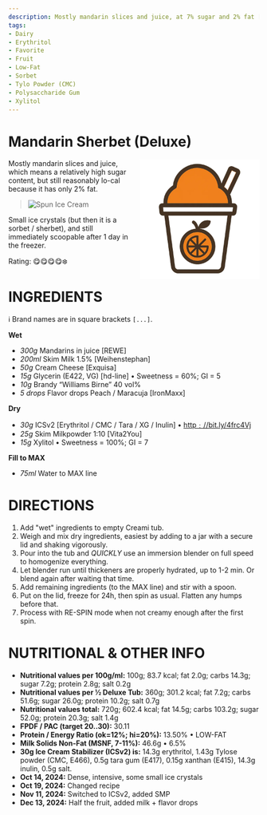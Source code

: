 ```yaml
---
description: Mostly mandarin slices and juice, at 7% sugar and 2% fat [24oz]
tags:
- Dairy
- Erythritol
- Favorite
- Fruit
- Low-Fat
- Sorbet
- Tylo Powder (CMC)
- Polysaccharide Gum
- Xylitol
---
```

# Mandarin Sherbet (Deluxe)
<img style="float: right; margin-left: 1.5em;" width=240 alt="Logo" src="https://raw.githubusercontent.com/jhermann/ice-creamery/refs/heads/main/assets/orange-ice-cream-logo.png" />

Mostly mandarin slices and juice, which means a relatively high sugar content, but still reasonably lo-cal because it has only 2% fat.

> <img width=360 alt="Spun Ice Cream" src="https://raw.githubusercontent.com/jhermann/ice-creamery/refs/heads/main/recipes/Mandarin%20Sherbet%20(Deluxe)/Mandarin-Sherbet_2024-11-16.jpg" />

Small ice crystals (but then it is a sorbet / sherbet), and still immediately scoopable after 1 day in the freezer.

Rating: 😋😋😋😋❄️

# INGREDIENTS

ℹ️ Brand names are in square brackets `[...]`.

**Wet**

  - _300g_ Mandarins in juice [REWE]
  - _200ml_ Skim Milk 1.5% [Weihenstephan]
  - _50g_ Cream Cheese [Exquisa]
  - _15g_ Glycerin (E422, VG) [hd-line] • Sweetness = 60%; GI = 5
  - _10g_ Brandy “Williams Birne” 40 vol%
  - _5 drops_ Flavor drops Peach / Maracuja [IronMaxx]

**Dry**

  - _30g_ ICSv2 [Erythritol / CMC / Tara / XG / Inulin] • [http﹕//bit.ly/4frc4Vj](https://github.com/jhermann/ice-creamery/tree/main/recipes/Ice%20Cream%20Stabilizer%20%28ICS%29)
  - _25g_ Skim Milkpowder 1:10 [Vita2You]
  - _15g_ Xylitol • Sweetness = 100%; GI = 7

**Fill to MAX**

  - _75ml_ Water to MAX line

# DIRECTIONS

 1. Add "wet" ingredients to empty Creami tub.
 1. Weigh and mix dry ingredients, easiest by adding to a jar with a secure lid and shaking vigorously.
 1. Pour into the tub and *QUICKLY* use an immersion blender on full speed to homogenize everything.
 1. Let blender run until thickeners are properly hydrated, up to 1-2 min. Or blend again after waiting that time.
 1. Add remaining ingredients (to the MAX line) and stir with a spoon.
 1. Put on the lid, freeze for 24h, then spin as usual. Flatten any humps before that.
 1. Process with RE-SPIN mode when not creamy enough after the first spin.

# NUTRITIONAL & OTHER INFO
- **Nutritional values per 100g/ml:** 100g; 83.7 kcal; fat 2.0g; carbs 14.3g; sugar 7.2g; protein 2.8g; salt 0.2g
- **Nutritional values per ½ Deluxe Tub:** 360g; 301.2 kcal; fat 7.2g; carbs 51.6g; sugar 26.0g; protein 10.2g; salt 0.7g
- **Nutritional values total:** 720g; 602.4 kcal; fat 14.5g; carbs 103.2g; sugar 52.0g; protein 20.3g; salt 1.4g
- **FPDF / PAC (target 20..30):** 30.11
- **Protein / Energy Ratio (ok=12%; hi=20%):** 13.50% • LOW-FAT
- **Milk Solids Non-Fat (MSNF, 7-11%):** 46.6g • 6.5%
- **30g Ice Cream Stabilizer (ICSv2) is:** 14.3g erythritol, 1.43g Tylose powder (CMC, E466), 
0.5g tara gum (E417), 0.15g xanthan (E415),
14.3g inulin, 0.5g salt.
- **Oct 14, 2024:** Dense, intensive, some small ice crystals
- **Oct 19, 2024:** Changed recipe
- **Nov 11, 2024:** Switched to ICSv2, added SMP
- **Dec 13, 2024:** Half the fruit, added milk + flavor drops
